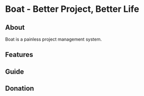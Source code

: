 # Boat - Better Project, Better Life #

About
------

Boat is a painless project management system.

Features
--------



Guide
-----



Donation
--------
